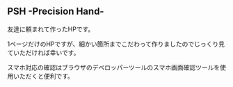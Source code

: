 ## PSH -Precision Hand-
友達に頼まれて作ったHPです。

1ページだけのHPですが、細かい箇所までこだわって作りましたのでじっくり見ていただければ幸いです。

スマホ対応の確認はブラウザのデベロッパーツールのスマホ画面確認ツールを使用いただくと便利です。
